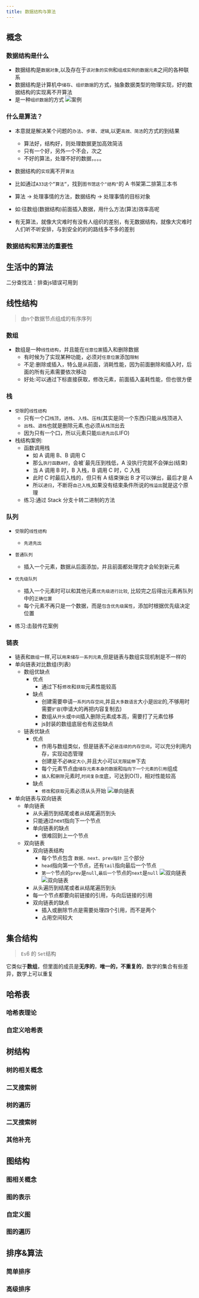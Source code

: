 ```yaml
---
title: 数据结构与算法
---
```


## 概念

### 数据结构是什么

-   数据结构是`数据对象`,以及存在于`该对象的实例`和`组成实例的数据元素`之间的各种联系
-   数据结构是计算机中`储存`、`组织数据`的方式，抽象数据类型的物理实现，好的数据结构的实现离不开算法
-   是一种`组织数据`的方式
    ![案例](../../static/img/algorithm-1.png)

### 什么是算法？

-   本意就是解决某个问题的`办法`、`步骤`、`逻辑`,以更`高效、简洁`的方式的到结果
    -   算法好，结构好，则处理数据更加高效简洁
    -   只有一个好，另外一个不会，次之
    -   不好的算法，处理不好的数据，。。。
-   数据结构的`实现`离不开`算法`
-   比如通过`A33这个“算法“`，找到`图书馆这个"结构"`的 A 书架第二排第三本书
-   算法 -> 处理事情的方法，数据结构 -> 处理事情的目标对象
-   如:往数组(数据结构)前面插入数据，用什么方法(算法)效率高呢

-   有无算法，就像大灾难时有没有人组织的差别，有无数据结构，就像大灾难时人们听不听安排，与到安全的的的路线多不多的差别

### 数据结构和算法的重要性

## 生活中的算法

二分查找法：排查js错误可用到



## 线性结构

> 由n个数据节点组成的有序序列

### 数组

-   数组是一种`线性结构`，并且能在`任意位置`插入和删除数据
    -   有时候为了实现某种功能，必须对`任意位置`添加`限制`
    -   不足:删除或插入，特么是从前面，消耗性能，因为前面删除和插入时，后面的所有元素需要依次移动
    -   好处:可以通过下标直接获取，修改元素，前面插入虽耗性能，但也很方便

### 栈

-   `受限`的`线性结构`
    -   只有一个口`栈顶`，`进栈`、`入栈`、`压栈`(其实是同一个东西)只能从栈顶进入
    -   `出栈`、`退栈`也就是删除元素,也必须从`栈顶`出去
    -   因为只有一个口，所以元素只能`后进先出`(LIFO)
-   栈结构案例:
    -   函数调用栈
        -   如 A 调用 B、B 调用 C
        -   那么`执行函数A时`，会被`最先压到栈低，A 没执行完就不会弹出(结束)
        -   当 A 调用 B 时，B 入栈，B 调用 C 时，C 入栈
        -   此时 C 时最后入栈的，但只有 A 结束弹出 B 才可以弹出，最后才是 A
        -   所以`递归`，不断将`自己入栈`,如果没有结束条件所说的`栈溢出`就是这个原理
    -   练习:通过 Stack 分支十转二进制的方法

### 队列

-   `受限`的`线性结构`
    -   `先进先出`
-   `普通队列`

    -   插入一个元素，数据从后面添加，并且前面都处理完才会轮到新元素

-   `优先级队列`
    -   插入一个元素时可以和其他元素`优先级进行比较`, 比较完之后得出元素再队列中的`正确位置`
    -   每个元素不再只是一个数据，而是`包含优先级属性`，添加时根据优先级决定位置
-   练习:击鼓传花案例

### 链表

-   链表和`数组`一样,可以`用来储存一系列元素`,但是链表与数组实现机制是不一样的
-   单向链表对比数组(列表)
    -   数组优缺点
        - 优点
            - 通过下标`修改`和`获取`元素性能较高
        - 缺点
            - 创建需要申请`一系列内存空间`,并且`大多数语言`大小是`固定`的,不够用时需要`扩容`(申请大的再把内容复制去)
            - 数组从`开头`或`中间`插入删除元素成本高，需要打了元素位移
            - js封装的数组底层也有这些缺点
    -   链表优缺点
        - 优点
            - 作用与数组类似，但是链表不必`是连续的内存空间`，可以充分利用内存，实现动态管理
            - 创建是不必`确定大小`,并且大小可以`无限延伸`下去
            - 每个元素节点由`储存元素本身的数据`和`指向下一个元素的引用`组成  
            - `插入`和`删除`元素时,`时间复杂度`底，可达到O(1)，相对性能较高
        - 缺点
            - `修改`和`获取`元素必须从头开始 
            ![单向链表](../../static/img/other-algorithm-1.png)
- 单向链表与双向链表
    - 单向链表 
        - 从头遍历到结尾或者从结尾遍历到头
        - 只能通过next指向下一个节点
        - 单向链表的缺点
            - 很难回到上一个节点
    - 双向链表
        - 双向链表结构
            - 每个节点包含 `数据、next、prev指针` 三个部分
            - `head`指向第一个节点，还有`tail`指向最后一个节点
            - `第一个`节点的`prev`是`null`,`最后一个`节点的`next`是`null`
            ![双向链表](../../static/img/other-algorithm-2.png)
            ![双向链表](../../static/img/other-algorithm-3.png)
        - 从头遍历到结尾或者从结尾遍历到头   
        - 每一个节点都要向前链接的引用，与向后链接的引用
        - 双向链表的缺点
            - 插入或删除节点是需要处理四个引用，而不是两个
            - 占用空间较大

## 集合结构

>   `Es`6 的 `Set`结构

它类似于**数组**，但里面的成员是**无序的**，**唯一的，不重复的**，数学的集合有些差异，数学上可以重复




## 哈希表

### 哈希表理论

### 自定义哈希表

## 树结构

### 树的相关概念

### 二叉搜索树

### 树的遍历

### 二叉搜索树

### 其他补充

## 图结构

### 图相关概念

### 图的表示

### 自定义图

### 图的遍历

## 排序&算法

### 简单排序

### 高级排序
